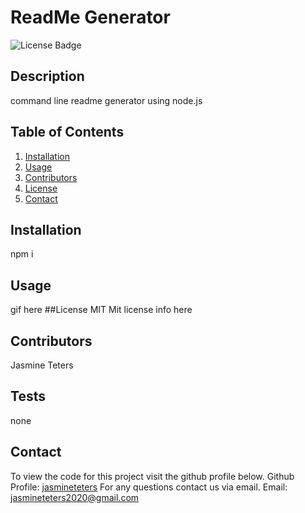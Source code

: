 # ReadMe Generator

![License Badge](https://img.shields.io/badge/license-MIT-red.svg)

## Description

command line readme generator using node.js

## Table of Contents

1. [Installation](##Installation)
2. [Usage](##Usage)
3. [Contributors](##Contributors)
4. [License](##License)
5. [Contact](##Contact)

## Installation

npm i

## Usage

gif here
##License MIT
Mit license info here

## Contributors

Jasmine Teters

## Tests

none

## Contact

To view the code for this project visit the github profile below.
Github Profile: [jasmineteters](github.com/jasmineteters)
For any questions contact us via email.
Email: [jasmineteters2020@gmail.com](mailto:jasmineteters2020@gmail.com)
